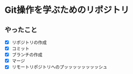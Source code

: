 # Git操作を学ぶためのリポジトリ

## やったこと

- [x] リポジトリの作成
- [x] コミット
- [x] ブランチの作成
- [x] マージ
- [x] リモートリポジトリへのプッッッッッッッッシュ

